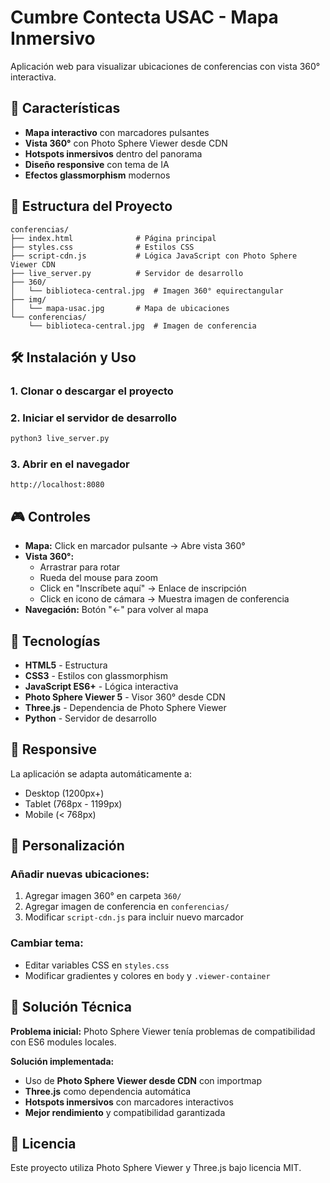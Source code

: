 # Cumbre Contecta USAC - Mapa Inmersivo

Aplicación web para visualizar ubicaciones de conferencias con vista 360° interactiva.

## 🚀 Características

- **Mapa interactivo** con marcadores pulsantes
- **Vista 360°** con Photo Sphere Viewer desde CDN
- **Hotspots inmersivos** dentro del panorama
- **Diseño responsive** con tema de IA
- **Efectos glassmorphism** modernos

## 📁 Estructura del Proyecto

```
conferencias/
├── index.html              # Página principal
├── styles.css              # Estilos CSS
├── script-cdn.js           # Lógica JavaScript con Photo Sphere Viewer CDN
├── live_server.py          # Servidor de desarrollo
├── 360/
│   └── biblioteca-central.jpg  # Imagen 360° equirectangular
├── img/
│   └── mapa-usac.jpg       # Mapa de ubicaciones
└── conferencias/
    └── biblioteca-central.jpg  # Imagen de conferencia
```

## 🛠️ Instalación y Uso

### 1. Clonar o descargar el proyecto

### 2. Iniciar el servidor de desarrollo
```bash
python3 live_server.py
```

### 3. Abrir en el navegador
```
http://localhost:8080
```

## 🎮 Controles

- **Mapa:** Click en marcador pulsante → Abre vista 360°
- **Vista 360°:** 
  - Arrastrar para rotar
  - Rueda del mouse para zoom
  - Click en "Inscríbete aquí" → Enlace de inscripción
  - Click en icono de cámara → Muestra imagen de conferencia
- **Navegación:** Botón "←" para volver al mapa

## 🎨 Tecnologías

- **HTML5** - Estructura
- **CSS3** - Estilos con glassmorphism
- **JavaScript ES6+** - Lógica interactiva
- **Photo Sphere Viewer 5** - Visor 360° desde CDN
- **Three.js** - Dependencia de Photo Sphere Viewer
- **Python** - Servidor de desarrollo

## 📱 Responsive

La aplicación se adapta automáticamente a:
- Desktop (1200px+)
- Tablet (768px - 1199px)
- Mobile (< 768px)

## 🔧 Personalización

### Añadir nuevas ubicaciones:
1. Agregar imagen 360° en carpeta `360/`
2. Agregar imagen de conferencia en `conferencias/`
3. Modificar `script-cdn.js` para incluir nuevo marcador

### Cambiar tema:
- Editar variables CSS en `styles.css`
- Modificar gradientes y colores en `body` y `.viewer-container`

## 🎯 Solución Técnica

**Problema inicial:** Photo Sphere Viewer tenía problemas de compatibilidad con ES6 modules locales.

**Solución implementada:** 
- Uso de **Photo Sphere Viewer desde CDN** con importmap
- **Three.js** como dependencia automática
- **Hotspots inmersivos** con marcadores interactivos
- **Mejor rendimiento** y compatibilidad garantizada

## 📄 Licencia

Este proyecto utiliza Photo Sphere Viewer y Three.js bajo licencia MIT.
